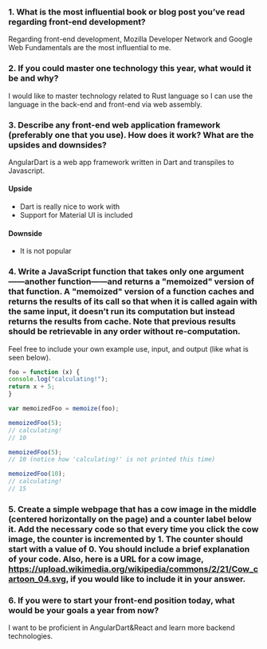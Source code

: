 
### 1. What is the most influential book or blog post you’ve read regarding front-end development?
Regarding front-end development, Mozilla Developer Network and Google Web Fundamentals are the most influential to me.

### 2. If you could master one technology this year, what would it be and why?
I would like to master technology related to Rust language so I can use the language in the back-end and front-end via web assembly.

### 3. Describe any front-end web application framework (preferably one that you use). How does it work? What are the upsides and downsides?
AngularDart is a web app framework written in Dart and transpiles to Javascript. 
#### Upside
* Dart is really nice to work with
* Support for Material UI is included

#### Downside
* It is not popular

### 4. Write a JavaScript function that takes only one argument——another function——and returns a "memoized" version of that function. A "memoized" version of a function caches and returns the results of its call so that when it is called again with the same input, it doesn’t run its computation but instead returns the results from cache. Note that previous results should be retrievable in any order without re-computation.

Feel free to include your own example use, input, and output (like what is seen below).
```javascript
foo = function (x) {
console.log("calculating!");
return x + 5;
}

var memoizedFoo = memoize(foo);

memoizedFoo(5);
// calculating!
// 10

memoizedFoo(5);
// 10 (notice how 'calculating!' is not printed this time)

memoizedFoo(10);
// calculating!
// 15
```
### 5. Create a simple webpage that has a cow image in the middle (centered horizontally on the page) and a counter label below it. Add the necessary code so that every time you click the cow image, the counter is incremented by 1. The counter should start with a value of 0. You should include a brief explanation of your code. Also, here is a URL for a cow image, https://upload.wikimedia.org/wikipedia/commons/2/21/Cow_cartoon_04.svg, if you would like to include it in your answer.

### 6. If you were to start your front-end position today, what would be your goals a year from now?
I want to be proficient in AngularDart&React and learn more backend technologies.  
